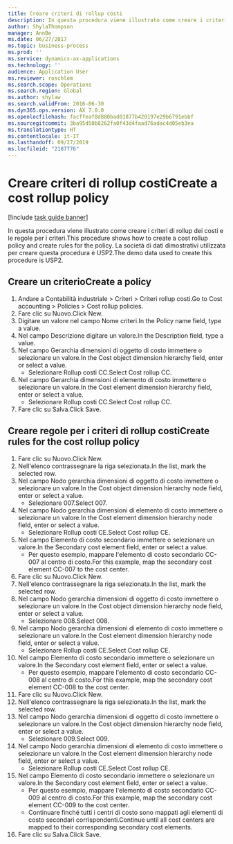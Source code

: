 ```yaml
---
title: Creare criteri di rollup costi
description: In questa procedura viene illustrato come creare i criteri di rollup dei costi e le regole per i criteri.
author: ShylaThompson
manager: AnnBe
ms.date: 06/27/2017
ms.topic: business-process
ms.prod: ''
ms.service: dynamics-ax-applications
ms.technology: ''
audience: Application User
ms.reviewer: roschlom
ms.search.scope: Operations
ms.search.region: Global
ms.author: shylaw
ms.search.validFrom: 2016-06-30
ms.dyn365.ops.version: AX 7.0.0
ms.openlocfilehash: facffeaf8d880bad01877b420197e29b6791ebbf
ms.sourcegitcommit: 3ba95d50b8262fa0f43d4faad76adac4d05eb3ea
ms.translationtype: HT
ms.contentlocale: it-IT
ms.lasthandoff: 09/27/2019
ms.locfileid: "2187776"
---
```

# <a name="create-a-cost-rollup-policy"></a><span data-ttu-id="e2f7c-103">Creare criteri di rollup costi</span><span class="sxs-lookup"><span data-stu-id="e2f7c-103">Create a cost rollup policy</span></span>

[!include [task guide banner](../../includes/task-guide-banner.md)]

<span data-ttu-id="e2f7c-104">In questa procedura viene illustrato come creare i criteri di rollup dei costi e le regole per i criteri.</span><span class="sxs-lookup"><span data-stu-id="e2f7c-104">This procedure shows how to create a cost rollup policy and create rules for the policy.</span></span> <span data-ttu-id="e2f7c-105">La società di dati dimostrativi utilizzata per creare questa procedura è USP2.</span><span class="sxs-lookup"><span data-stu-id="e2f7c-105">The demo data used to create this procedure is USP2.</span></span>


## <a name="create-a-policy"></a><span data-ttu-id="e2f7c-106">Creare un criterio</span><span class="sxs-lookup"><span data-stu-id="e2f7c-106">Create a policy</span></span>
1. <span data-ttu-id="e2f7c-107">Andare a Contabilità industriale > Criteri > Criteri rollup costi.</span><span class="sxs-lookup"><span data-stu-id="e2f7c-107">Go to Cost accounting > Policies > Cost rollup policies.</span></span>
2. <span data-ttu-id="e2f7c-108">Fare clic su Nuovo.</span><span class="sxs-lookup"><span data-stu-id="e2f7c-108">Click New.</span></span>
3. <span data-ttu-id="e2f7c-109">Digitare un valore nel campo Nome criteri.</span><span class="sxs-lookup"><span data-stu-id="e2f7c-109">In the Policy name field, type a value.</span></span>
4. <span data-ttu-id="e2f7c-110">Nel campo Descrizione digitare un valore.</span><span class="sxs-lookup"><span data-stu-id="e2f7c-110">In the Description field, type a value.</span></span>
5. <span data-ttu-id="e2f7c-111">Nel campo Gerarchia dimensioni di oggetto di costo immettere o selezionare un valore.</span><span class="sxs-lookup"><span data-stu-id="e2f7c-111">In the Cost object dimension hierarchy field, enter or select a value.</span></span>
    * <span data-ttu-id="e2f7c-112">Selezionare Rollup costi CC.</span><span class="sxs-lookup"><span data-stu-id="e2f7c-112">Select Cost rollup CC.</span></span>  
6. <span data-ttu-id="e2f7c-113">Nel campo Gerarchia dimensioni di elemento di costo immettere o selezionare un valore.</span><span class="sxs-lookup"><span data-stu-id="e2f7c-113">In the Cost element dimension hierarchy field, enter or select a value.</span></span>
    * <span data-ttu-id="e2f7c-114">Selezionare Rollup costi CC.</span><span class="sxs-lookup"><span data-stu-id="e2f7c-114">Select Cost rollup CC.</span></span>  
7. <span data-ttu-id="e2f7c-115">Fare clic su Salva.</span><span class="sxs-lookup"><span data-stu-id="e2f7c-115">Click Save.</span></span>

## <a name="create-rules-for-the-cost-rollup-policy"></a><span data-ttu-id="e2f7c-116">Creare regole per i criteri di rollup costi</span><span class="sxs-lookup"><span data-stu-id="e2f7c-116">Create rules for the cost rollup policy</span></span>
1. <span data-ttu-id="e2f7c-117">Fare clic su Nuovo.</span><span class="sxs-lookup"><span data-stu-id="e2f7c-117">Click New.</span></span>
2. <span data-ttu-id="e2f7c-118">Nell'elenco contrassegnare la riga selezionata.</span><span class="sxs-lookup"><span data-stu-id="e2f7c-118">In the list, mark the selected row.</span></span>
3. <span data-ttu-id="e2f7c-119">Nel campo Nodo gerarchia dimensioni di oggetto di costo immettere o selezionare un valore.</span><span class="sxs-lookup"><span data-stu-id="e2f7c-119">In the Cost object dimension hierarchy node field, enter or select a value.</span></span>
    * <span data-ttu-id="e2f7c-120">Selezionare 007.</span><span class="sxs-lookup"><span data-stu-id="e2f7c-120">Select 007.</span></span>  
4. <span data-ttu-id="e2f7c-121">Nel campo Nodo gerarchia dimensioni di elemento di costo immettere o selezionare un valore.</span><span class="sxs-lookup"><span data-stu-id="e2f7c-121">In the Cost element dimension hierarchy node field, enter or select a value.</span></span>
    * <span data-ttu-id="e2f7c-122">Selezionare Rollup costi CE.</span><span class="sxs-lookup"><span data-stu-id="e2f7c-122">Select Cost rollup CE.</span></span>  
5. <span data-ttu-id="e2f7c-123">Nel campo Elemento di costo secondario immettere o selezionare un valore.</span><span class="sxs-lookup"><span data-stu-id="e2f7c-123">In the Secondary cost element field, enter or select a value.</span></span>
    * <span data-ttu-id="e2f7c-124">Per questo esempio, mappare l'elemento di costo secondario CC-007 al centro di costo.</span><span class="sxs-lookup"><span data-stu-id="e2f7c-124">For this example, map the secondary cost element CC-007 to the cost center.</span></span>  
6. <span data-ttu-id="e2f7c-125">Fare clic su Nuovo.</span><span class="sxs-lookup"><span data-stu-id="e2f7c-125">Click New.</span></span>
7. <span data-ttu-id="e2f7c-126">Nell'elenco contrassegnare la riga selezionata.</span><span class="sxs-lookup"><span data-stu-id="e2f7c-126">In the list, mark the selected row.</span></span>
8. <span data-ttu-id="e2f7c-127">Nel campo Nodo gerarchia dimensioni di oggetto di costo immettere o selezionare un valore.</span><span class="sxs-lookup"><span data-stu-id="e2f7c-127">In the Cost object dimension hierarchy node field, enter or select a value.</span></span>
    * <span data-ttu-id="e2f7c-128">Selezionare 008.</span><span class="sxs-lookup"><span data-stu-id="e2f7c-128">Select 008.</span></span>  
9. <span data-ttu-id="e2f7c-129">Nel campo Nodo gerarchia dimensioni di elemento di costo immettere o selezionare un valore.</span><span class="sxs-lookup"><span data-stu-id="e2f7c-129">In the Cost element dimension hierarchy node field, enter or select a value.</span></span>
    * <span data-ttu-id="e2f7c-130">Selezionare Rollup costi CE.</span><span class="sxs-lookup"><span data-stu-id="e2f7c-130">Select Cost rollup CE.</span></span>  
10. <span data-ttu-id="e2f7c-131">Nel campo Elemento di costo secondario immettere o selezionare un valore.</span><span class="sxs-lookup"><span data-stu-id="e2f7c-131">In the Secondary cost element field, enter or select a value.</span></span>
    * <span data-ttu-id="e2f7c-132">Per questo esempio, mappare l'elemento di costo secondario CC-008 al centro di costo.</span><span class="sxs-lookup"><span data-stu-id="e2f7c-132">For this example, map the secondary cost element CC-008 to the cost center.</span></span>  
11. <span data-ttu-id="e2f7c-133">Fare clic su Nuovo.</span><span class="sxs-lookup"><span data-stu-id="e2f7c-133">Click New.</span></span>
12. <span data-ttu-id="e2f7c-134">Nell'elenco contrassegnare la riga selezionata.</span><span class="sxs-lookup"><span data-stu-id="e2f7c-134">In the list, mark the selected row.</span></span>
13. <span data-ttu-id="e2f7c-135">Nel campo Nodo gerarchia dimensioni di oggetto di costo immettere o selezionare un valore.</span><span class="sxs-lookup"><span data-stu-id="e2f7c-135">In the Cost object dimension hierarchy node field, enter or select a value.</span></span>
    * <span data-ttu-id="e2f7c-136">Selezionare 009.</span><span class="sxs-lookup"><span data-stu-id="e2f7c-136">Select 009.</span></span>  
14. <span data-ttu-id="e2f7c-137">Nel campo Nodo gerarchia dimensioni di elemento di costo immettere o selezionare un valore.</span><span class="sxs-lookup"><span data-stu-id="e2f7c-137">In the Cost element dimension hierarchy node field, enter or select a value.</span></span>
    * <span data-ttu-id="e2f7c-138">Selezionare Rollup costi CE.</span><span class="sxs-lookup"><span data-stu-id="e2f7c-138">Select Cost rollup CE.</span></span>  
15. <span data-ttu-id="e2f7c-139">Nel campo Elemento di costo secondario immettere o selezionare un valore.</span><span class="sxs-lookup"><span data-stu-id="e2f7c-139">In the Secondary cost element field, enter or select a value.</span></span>
    * <span data-ttu-id="e2f7c-140">Per questo esempio, mappare l'elemento di costo secondario CC-009 al centro di costo.</span><span class="sxs-lookup"><span data-stu-id="e2f7c-140">For this example, map the secondary cost element CC-009 to the cost center.</span></span>  
    * <span data-ttu-id="e2f7c-141">Continuare finché tutti i centri di costo sono mappati agli elementi di costo secondari corrispondenti.</span><span class="sxs-lookup"><span data-stu-id="e2f7c-141">Continue until all cost centers are mapped to their corresponding secondary cost elements.</span></span>  
16. <span data-ttu-id="e2f7c-142">Fare clic su Salva.</span><span class="sxs-lookup"><span data-stu-id="e2f7c-142">Click Save.</span></span>

